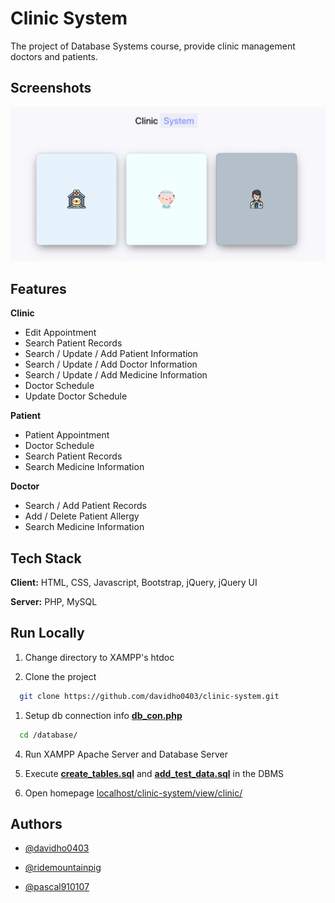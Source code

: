 
# Clinic System

The project of Database Systems course, provide clinic management doctors and patients.


## Screenshots

![App Screenshot](/view/src/image/screenshot.png)


## Features

**Clinic**

- Edit Appointment
- Search Patient Records
- Search / Update / Add Patient Information
- Search / Update / Add Doctor Information
- Search / Update / Add Medicine Information
- Doctor Schedule
- Update Doctor Schedule

**Patient**

- Patient Appointment
- Doctor Schedule
- Search Patient Records
- Search Medicine Information

**Doctor**

- Search / Add Patient Records
- Add / Delete Patient Allergy
- Search Medicine Information
## Tech Stack

**Client:** HTML, CSS, Javascript, Bootstrap, jQuery, jQuery UI

**Server:** PHP, MySQL
## Run Locally

1. Change directory to XAMPP's htdoc

2. Clone the project

```bash
  git clone https://github.com/davidho0403/clinic-system.git
```

1. Setup db connection info [**db_con.php**](/database/db_con.php)

```bash
  cd /database/
```

4. Run XAMPP Apache Server and Database Server

5. Execute [**create_tables.sql**](/database/create_tables.sql) and [**add_test_data.sql**](/database/add_test_data.sql) in the DBMS

6. Open homepage [localhost/clinic-system/view/clinic/](http://localhost/clinic-system/view/clinic/)

## Authors

- [@davidho0403](https://github.com/davidho0403)

- [@ridemountainpig](https://www.github.com/ridemountainpig)

- [@pascal910107](https://www.github.com/pascal910107)